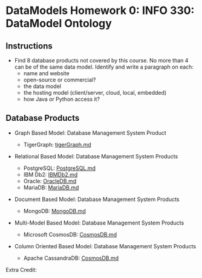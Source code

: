 # DataModels Homework 0: INFO 330: DataModel Ontology

## Instructions
* Find 8 database products not covered by this course. No more than 4 can be of the same data model. Identify and write a paragraph on each:
    * name and website
    * open-source or commercial?
    * the data model
    * the hosting model (client/server, cloud, local, embedded)
    * how Java or Python access it?

## Database Products

* Graph Based Model: Database Management System Product
    * TigerGraph: [tigerGraph.md](tigerGraph.md)

* Relational Based Model: Database Management System Products
    * PostgreSQL: [PostgreSQL.md](PostgreSQL.md)
    * IBM Db2: [IBMDb2.md](IBMDb2.md)
    * Oracle: [OracleDB.md](OracleDB.md)
    * MariaDB: [MariaDB.md](MariaDB.md)

* Document Based Model: Database Management System Products 
    * MongoDB: [MongoDB.md](MongoDB.md)

* Multi-Model Based Model: Database Management System Products 
    * Microsoft CosmosDB: [CosmosDB.md](CosmosDB.md)

* Column Oriented Based Model: Database Management System Products 
    * Apache CassandraDB: [CosmosDB.md](CosmosDB.md)


Extra Credit: 

